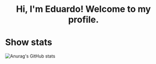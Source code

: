 <h1 align="center">Hi, I'm Eduardo! Welcome to my profile.</h1>

# Show stats
![Anurag's GitHub stats](https://github-readme-stats.vercel.app/api?username=eduardofreitas2&show_icons=true&theme=tokyonight)
